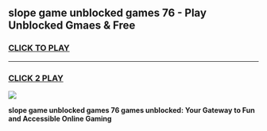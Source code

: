 
## slope game unblocked games 76 - Play Unblocked Gmaes & Free
<h3>
<a href="https://news.freeplayer.one?title=slope_game_unblocked_games_76&ref=23F">CLICK TO PLAY</a></h3>
<hr>

<h3>
<a href="https://news.freeplayer.one?title=slope_game_unblocked_games_76&ref=23F">CLICK 2 PLAY</a>
  
</h3>

<a href="https://news.freeplayer.one?title=slope_game_unblocked_games_76&ref=23F/"><img src="https://clearcache.store/games.png"></a>


**slope game unblocked games 76 games unblocked: Your Gateway to Fun and Accessible Online Gaming**
